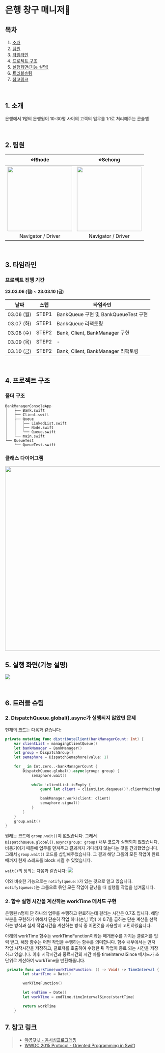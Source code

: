# 은행 창구 매니저🏦

## 목차
1. [소개](#1-소개)
2. [팀원](#2-팀원)
3. [타임라인](#3-타임라인)
4. [프로젝트 구조](#4-프로젝트-구조)
5. [실행화면(기능 설명)](#5-실행-화면기능-설명)
6. [트러블슈팅](#6-트러블-슈팅)
7. [참고링크](#7-참고-링크)

<br/>

## 1. 소개
 은행에서 1명의 은행원이 10-30명 사이의 고객의 업무를 1:1로 처리해주는 콘솔앱 


<br/>

## 2. 팀원

|⭐️Rhode| ⭐️Sehong |
| :--------: | :-------: |
|<img height="210px" src="https://i.imgur.com/XyDwGwe.jpg">| <img height="210px" src="https://i.imgur.com/64dvDJl.jpg"> |
| Navigator / Driver | Navigator / Driver |



</br>

## 3. 타임라인
### 프로젝트 진행 기간
**23.03.06 (월) ~ 23.03.10 (금)** 

|날짜|스텝| 타임라인 |
| :-------: | :-------: | ------- |
|03.06 (월) | STEP1 | BankQueue 구현 및 BankQueueTest 구현 |
|03.07 (화) | STEP1 | BankQueue 리팩토링 |
|03.08 (수) | STEP2 | Bank, Client, BankManager 구현 |
|03.09 (목) | STEP2 | - |
|03.10 (금) | STEP2 | Bank, Client, BankManager 리팩토링 |


<br/>

## 4. 프로젝트 구조
### 폴더 구조

````
BankManagerConsoleApp
│   ├── Bank.swift
│   ├── Client.swift
│   ├── Queue
│   │   ├── LinkedList.swift
│   │   ├── Node.swift
│   │   └── Queue.swift
│   └── main.swift
└── QueueTest
    └── QueueTest.swift
````


### 클래스 다이어그램

<img height="600px" src="https://i.imgur.com/v8Tti2j.png">


<br/>

## 5. 실행 화면(기능 설명)
![](https://i.imgur.com/Lw62WWD.gif)


</br>

## 6. 트러블 슈팅

### 2. DispatchQueue.global().async가 실행되지 않았던 문제

현재의 코드는 다음과 같습니다:

```swift
private mutating func distributeClient(bankManagerCount: Int) {
    var clientList = managingClientQueue()
    let bankManager = BankManager()
    let group = DispatchGroup()
    let semaphore = DispatchSemaphore(value: 1)
    
    for _ in Int.zero..<bankManagerCount {
        DispatchQueue.global().async(group: group) {
            semaphore.wait()
            
            while !clientList.isEmpty {
                guard let client = clientList.dequeue()?.clientWaitingNumber else { return }
                
                bankManager.work(client: client)
                semaphore.signal()
            }
        }
    }
    group.wait()
}
```
원래는 코드에 `group.wait()`이 없었습니다. 그래서 `DispatchQueue.global().async(group: group)` 내부 코드가 실행되지 않았습니다. 비동기이기 때문에 업무를 던져주고 결과까지 기다리지 않는다는 것을 간과했었습니다. 그래서 `group.wait()` 코드를 삽입해주었습니다. 그 결과 해당 그룹의 모든 작업이 완료때까지 현재 스레드를 block 시킬 수 있었습니다.

`wait()`의 정의는 다음과 같습니다:
![](https://i.imgur.com/4Q4xCqb.png)

이와 비슷한 기능으로는 `notify(queue:)`가 있는 것으로 알고 있습니다. `notify(queue:)`는 그룹으로 묶인 모든 작업이 끝났을 때 실행될 작업을 넘겨줍니다.







### 2. 함수 실행 시간을 계산하는 workTime 메서드 구현


은행원 n명이 단 하나의 업무를 수행하고 완료하는데 걸리는 시간은 0.7초 입니다. 해당 부분을 구현하기 위해서 단순히 작업 하나(손님 1명) 에 0.7을 곱하는 단순 계산을 선택하는 방식과 실제 작업시간을 계산하는 방식 중 어떤것을 사용할지 고민하였습니다.

아래의 workTime 함수는 workTimeFunction이라는 매개변수를 가지는 클로저를 입력 받고, 해당 함수는 어떤 작업을 수행하는 함수를 의미합니다. 함수 내부에서는 먼저 작업 시작시간을 저장하고, 클로저를 호출하여 수행한 뒤 작업이 종료 되는 시간을 저장하고 있습니다. 이후 시작시간과 종료시간의 시간 차를 timeIntervalSince 메서드가 초단위로 계산하여 workTime을 반환해줍니다.

```swift
 private func workTime(workTimeFunction: () -> Void) -> TimeInterval {
        let startTime = Date()
        
        workTimeFunction()
        
        let endTime = Date()
        let workTime = endTime.timeIntervalSince(startTime)
        
        return workTime
    }
```





## 7. 참고 링크

> - [야곰닷넷 - 동시성프로그래밍](https://yagom.net/courses/%eb%8f%99%ec%8b%9c%ec%84%b1-%ed%94%84%eb%a1%9c%ea%b7%b8%eb%9e%98%eb%b0%8d-concurrency-programming/)
> - [WWDC 2015 Protocol - Oriented Programming in Swift](https://developer.apple.com/videos/play/wwdc2016/720/)




